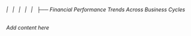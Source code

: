 ###### |   |   |   |   |   ├── Financial Performance Trends Across Business Cycles

*Add content here*